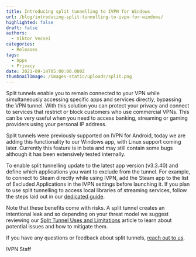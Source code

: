 ```yaml
---
title: Introducing split tunnelling to IVPN for Windows
url: /blog/introducing-split-tunnelling-to-ivpn-for-windows/
highlighted: false
draft: false
authors:
  - Viktor Vecsei
categories:
  - Releases
tags:
  - Apps
  - Privacy
date: 2021-09-14T05:00:00.000Z
thumbnailImage: /images-static/uploads/split.png
---
```

Split tunnels enable you to remain connected to your VPN while simultaneously accessing specific apps and services directly, bypassing the VPN tunnel.  With this solution you can protect your privacy and connect to services that restrict or block customers who use commercial VPNs. This can be very useful when you need to access banking, streaming or gaming providers using your personal IP address.

Split tunnels were previously supported on IVPN for Android, today we are adding this functionality to our Windows app, with Linux support coming later. Currently this feature is in beta and may still contain some bugs although it has been extensively tested internally.

To enable split tunnelling update to the latest app version (v3.3.40) and define which applications you want to exclude from the tunnel. For example, to connect to Steam directly while using IVPN, add the Steam app to the list of Excluded Applications in the IVPN settings before launching it. If you plan to use split tunnelling to access local libraries of streaming services, follow the steps laid out in our [dedicated guide](/knowledgebase/general/can-i-access-hulu-or-netflix-or-bbc-iplayer-using-ivpn/).

Note that these benefits come with risks. A split tunnel creates an intentional leak and so depending on your threat model we suggest reviewing our [Split Tunnel Uses and Limitations](/knowledgebase/general/split-tunnel-uses-and-limitations/) article to learn about potential issues and how to mitigate them.

If you have any questions or feedback about split tunnels, [reach out to us](/contactus/).

IVPN Staff
